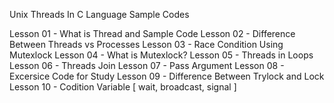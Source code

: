 Unix Threads In C Language Sample Codes

Lesson 01 - What is Thread and Sample Code
Lesson 02 - Difference Between Threads vs Processes
Lesson 03 - Race Condition Using Mutexlock
Lesson 04 - What is Mutexlock?
Lesson 05 - Threads in Loops
Lesson 06 - Threads Join
Lesson 07 - Pass Argument
Lesson 08 - Excersice Code for Study
Lesson 09 - Difference Between Trylock and Lock
Lesson 10 - Codition Variable [ wait, broadcast, signal ]
